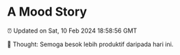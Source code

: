 # A Mood Story

⏰ Updated on Sat, 10 Feb 2024 18:58:56 GMT

💭 Thought: Semoga besok lebih produktif daripada hari ini.


